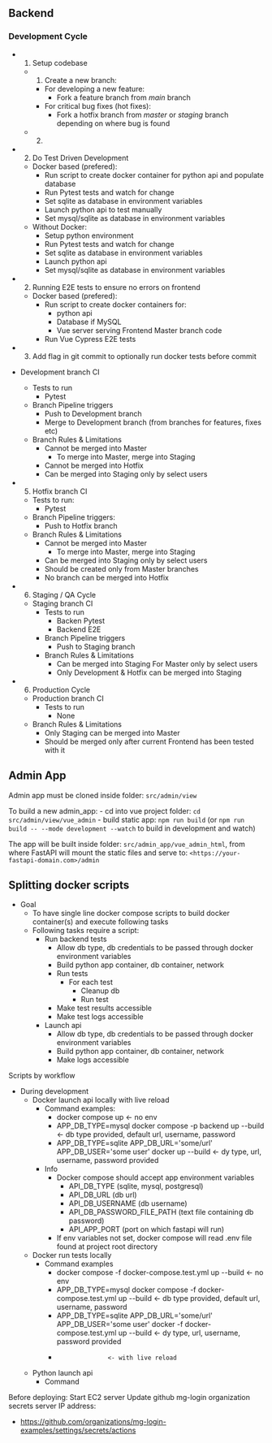 
## Backend
### Development Cycle
- 1. Setup codebase
    - 1. Create a new branch:
        - For developing a new feature:
            - Fork a feature branch from *main* branch
        - For critical bug fixes (hot fixes):
            - Fork a hotfix branch from *master* or *staging* branch depending on where bug is found
    - 2. 

- 2. Do Test Driven Development
    - Docker based (prefered):
        - Run script to create docker container for python api and populate database
        - Run Pytest tests and watch for change
        - Set sqlite as database in environment variables 
        - Launch python api to test manually
        - Set mysql/sqlite as database in environment variables
    - Without Docker:
        - Setup python environment
        - Run Pytest tests and watch for change
        - Set sqlite as database in environment variables
        - Launch python api
        - Set mysql/sqlite as database in environment variables
- 2. Running E2E tests to ensure no errors on frontend
    - Docker based (prefered):
        - Run script to create docker containers for:
            - python api
            - Database if MySQL
            - Vue server serving Frontend Master branch code
        - Run Vue Cypress E2E tests
- 3. Add flag in git commit to optionally run docker tests before commit


- Development branch CI
    - Tests to run
        - Pytest
    - Branch Pipeline triggers
        - Push to Development branch
        - Merge to Development branch (from branches for features, fixes etc)
    - Branch Rules & Limitations
        - Cannot be merged into Master
            - To merge into Master, merge into Staging
        - Cannot be merged into Hotfix
        - Can be merged into Staging only by select users
- 5. Hotfix branch CI
    - Tests to run:
        - Pytest
    - Branch Pipeline triggers:
        - Push to Hotfix branch
    - Branch Rules & Limitations
        - Cannot be merged into Master
            - To merge into Master, merge into Staging
        - Can be merged into Staging only by select users
        - Should be created only from Master branches
        - No branch can be merged into Hotfix
- 6. Staging / QA Cycle
    - Staging branch CI
        - Tests to run
            - Backen Pytest
            - Backend E2E
        - Branch Pipeline triggers
            - Push to Staging branch
        - Branch Rules & Limitations
            - Can be merged into Staging For Master only by select users
            - Only Development & Hotfix can be merged into Staging
- 6. Production Cycle
    - Production branch CI
        - Tests to run
            - None
    - Branch Rules & Limitations
        - Only Staging can be merged into Master
        - Should be merged only after current Frontend has been tested with it


## Admin App
Admin app must be cloned inside folder: ```src/admin/view```

To build a new admin_app:
    - cd into vue project folder: ```cd src/admin/view/vue_admin```
    - build static app: ```npm run build``` (or ```npm run build -- --mode development --watch``` to build in development and watch)

The app will be built inside folder: ```src/admin_app/vue_admin_html```, from where FastAPI will mount the static files and serve to: ```<https://your-fastapi-domain.com>/admin```





## Splitting docker scripts
- Goal
    - To have single line docker compose scripts to build docker container(s) and execute following tasks
    - Following tasks require a script:
        - Run backend tests
            - Allow db type, db credentials to be passed through docker environment variables
            - Build python app container, db container, network
            - Run tests
                - For each test
                    - Cleanup db
                    - Run test
            - Make test results accessible
            - Make test logs accessible
        - Launch api
            - Allow db type, db credentials to be passed through docker environment variables
            - Build python app container, db container, network
            - Make logs accessible

Scripts by workflow
- During development
    - Docker launch api locally with live reload
        - Command examples:
            - docker compose up                      <- no env
            - APP_DB_TYPE=mysql docker compose -p backend up --build           <- db type provided, default url, username, password
            - APP_DB_TYPE=sqlite APP_DB_URL='some/url' APP_DB_USER='some user' docker up --build           <- dy type, url, username, password provided
        - Info
            - Docker compose should accept app environment variables
                - API_DB_TYPE  (sqlite, mysql, postgresql)
                - API_DB_URL  (db url)
                - API_DB_USERNAME  (db username)
                - API_DB_PASSWORD_FILE_PATH  (text file containing db password)
                - API_APP_PORT  (port on which fastapi will run)
            - If env variables not set, docker compose will read .env file found at project root directory
    - Docker run tests locally
        - Command examples
            - docker compose -f docker-compose.test.yml up --build            <- no env
            - APP_DB_TYPE=mysql docker compose -f docker-compose.test.yml up --build       <- db type provided, default url, username, password
            - APP_DB_TYPE=sqlite APP_DB_URL='some/url' APP_DB_USER='some user' docker -f docker-compose.test.yml up --build           <- dy type, url, username, password provided
            -                   <- with live reload

    - Python launch api
        - Command


Before deploying:
Start EC2 server
Update github mg-login organization secrets server IP address:
- https://github.com/organizations/mg-login-examples/settings/secrets/actions
